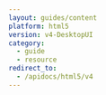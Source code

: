 ```yaml
---
layout: guides/content
platform: html5
version: v4-DesktopUI
category:
  - guide
  - resource
redirect_to:
  - /apidocs/html5/v4
---
```

